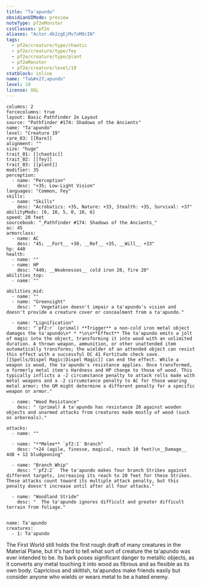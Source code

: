 ```yaml
---
title: "Ta'apundo"
obsidianUIMode: preview
noteType: pf2eMonster
cssClasses: pf2e
aliases: "Actor.4b2zgEjMv7oM0cIN" 
tags:
  - pf2e/creature/type/chaotic
  - pf2e/creature/type/fey
  - pf2e/creature/type/plant
  - pf2eMonster
  - pf2e/creature/level/19
statblock: inline
name: "Ta&#x27;apundo"
level: 19
license: OGL
---
```


```statblock
columns: 2
forcecolumns: true
layout: Basic Pathfinder 2e Layout
source: "Pathfinder #174: Shadows of the Ancients"
name: "Ta'apundo"
level: "Creature 19"
rare_03: [[Rare]]
alignment: ""
size: "huge"
trait_01: [[chaotic]]
trait_02: [[fey]]
trait_03: [[plant]]
modifier: 35
perception:
  - name: "Perception"
    desc: "+35; Low-Light Vision"
languages: "Common, Fey"
skills:
  - name: "Skills"
    desc: "Acrobatics: +35, Nature: +33, Stealth: +35, Survival: +37"
abilityMods: [6, 10, 5, 0, 10, 6]
speed: 20 feet
sourcebook: "_Pathfinder #174: Shadows of the Ancients_"
ac: 45
armorclass:
  - name: AC
    desc: "45; __Fort__ +30, __Ref__ +35, __Will__ +33"
hp: 440
health:
  - name: ""
  - name: HP
    desc: "440; __Weaknesses__ cold iron 20, fire 20"
abilities_top:
  - name: ""

abilities_mid:
  - name: ""
  - name: "Greensight"
    desc: "  Vegetation doesn't impair a ta'apundo's vision and doesn't provide a creature cover or concealment from a ta'apundo."

  - name: "Lignification"
    desc: "`pf2:r` (primal) **Trigger** a non-cold iron metal object damages the ta'apundo\n* * *\n\n**Effect** The ta'apundo emits a jolt of magic into the object, transforming it into wood with an unlimited duration. A thrown weapon, ammunition, or other unattended item automatically transforms; the wielder of an attended object can resist this effect with a successful DC 41 Fortitude check save. [[Spells/Dispel Magic|Dispel Magic]] can end the effect. While a weapon is wood, the ta'apundo's resistance applies. Once transformed, a formerly metal item's Hardness and HP change to those of wood. This typically inflicts a -2 circumstance penalty to attack rolls made with metal weapons and a -2 circumstance penalty to AC for those wearing metal armor; the GM might determine a different penalty for a specific weapon or armor."

  - name: "Wood Resistance"
    desc: " (primal) A ta'apundo has resistance 20 against wooden objects and unarmed attacks from creatures made mostly of wood (such as arboreals)."

attacks:
  - name: ""

  - name: "**Melee** `pf2:1` Branch"
    desc: "+24 (agile, finesse, magical, reach 10 feet)\n__Damage__  4d8 + 12 bludgeoning"

  - name: "Branch Whip"
    desc: "`pf2:2`  The ta'apundo makes four branch Strikes against different targets, increasing its reach to 20 feet for these Strikes. These attacks count toward its multiple attack penalty, but this penalty doesn't increase until after all four attacks."

  - name: "Woodland Stride"
    desc: "  The ta'apundo ignores difficult and greater difficult terrain from foliage."
 
```

```encounter-table
name: Ta'apundo
creatures:
  - 1: Ta'apundo
```



The First World still holds the first rough draft of many creatures in the Material Plane, but it's hard to tell what sort of creature the ta'apundo was ever intended to be. Its bark poses significant danger to metallic objects, as it converts any metal touching it into wood as fibrous and as flexible as its own body. Capricious and skittish, ta'apundos make friends easily but consider anyone who wields or wears metal to be a hated enemy.

